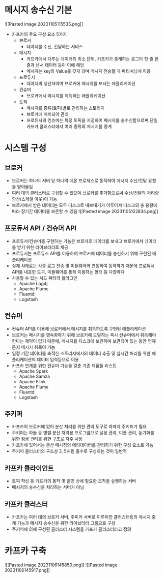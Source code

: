# 메시지 송수신 기본 
![[Pasted image 20231105115535.png]]
- 카프카의 주요 구성 요소 5가지 
	- 브로커
		- 데이터를 수신, 전달하는 서비스 
	- 메시지
		- 카프카에서 다루는 데이터의 최소 단위, 카프카가 중계하는 로그의 한 줄 한줄과 센서 데이터 등이 이에 해당 
		- 메시지는 key와 Value를 갖게 되며 메시지 전송할 때 파티셔닝에 이용 
	- 프로듀서 
		- 데이터의 생산자이며 브로커에 메시지를 보내는 애플리케이션 
	- 컨슈머 
		- 브로커에서 메시지를 취득하는 애플리케이션 
	- 토픽 
		- 메시지를 종류(토픽)별로 관리하는 스토리지 
		- 브로커에 배치되어 관리 
		- 프로듀서와 컨슈머는 특정 토픽을 지정하여 메시지를 송수신함으로써 단일 카프카 클러스터에서 여러 종류의 메시지를 중계 
# 시스템 구성 
## 브로커 
- 브로커는 하나의 서버 당 하나의 데몬 프로세스로 동작하여 메시지 수신/전달 요청을 받아들임 
- 여러 대의 클러스터로 구성할 수 있으며 브로커를 추가함으로써 수신/전달의 처리량 향상(스케일 아웃)이 가능 
- 브로커에서 받은 데이터는 모두 디스크로 내보내기가 이루어져 디스크의 총 용량에 따라 장기간 데이터를 보존할 수 있음 
![[Pasted image 20231105122834.png]]

## 프로듀서 API / 컨슈머 API
- 프로듀서/컨슈머를 구현하는 기능은 브로커로 데이터를 보내고 브로커에서 데이터를 받기 위한 라이브러리로 제공 
- 프로듀서는 프로듀스 API를 이용하여 브로커에 데이터를 송신하기 위해 구현된 애플리케이션
- 실제 사례로는 각종 로그 전송 및 미들웨어와 연동하여 동작하기 때문에 프로듀서 API를 내포한 도구, 미들웨어를 통해 이용하는 형태 등 다양하다
- 사용할 수 있는 서드 파티의 플러그인 
	- Apache Log4j
	- Apache Flume
	- Fluentd
	- Logstash 
## 컨슈머 
- 컨슈머 API를 이용해 브로커에서 메시지를 취득하도록 구현된 애플리케이션 
- 브로커는 메시지를 영속화하기 위해 브로커에 도달하는 즉시 컨슈머에서 취득해야 한다는 제약이 없기 때문에, 메시지를 디스크에 보관하며 보관되어 있는 동안 언제든지 메시지 취득이 가능 
- 일정 기간 데이터를 축적한 스토리지에서의 데이터 추출 및 실시간 처리를 위한 애플리케이션의 데이터 입력등으로 이용 
- 카프카 연계를 위한 컨슈머 기능을 갖춘 기존 제품들 리스트 
	- Apache Spark 
	- Apache Samza
	- Apache Flink
	- Apache Flume
	- Fluentd
	- Logstash
## 주키퍼 
- 카프카의 브로커에 있어 분산 처리를 위한 관리 도구로 아파치 주키퍼가 필요 
- 주키퍼는 하둡 등 병렬 분산 처리용 프로그램으로 설정 관리, 이름 관리, 동기화를 위한 잠금 관리를 위한 구조로 자주 사용 
- 카프카에 있어서는 분산 메시징의 메타데이터를 관리하기 위한 구성 요소로 기능 
- 주키퍼 클러스터의 구조상 3, 5처럼 홀수로 구성하는 것이 일반적 
## 카프카 클라이언트 
- 토픽 작성 등 카프카의 동작 및 운영 상에 필요한 조작을 실행하는 서버 
- 메시지의 송수신을 처리하는 서버가 아님 
## 카프카 클러스터 
- 카프카는 여러 대의 브로커 서버, 주피커 서버로 이루어진 클러스터링의 메시지 중계 기능과 메시지 송수신을 위한 라이브러리 그룹으로 구성
- 주키퍼에 의해 구성된 클러스터 시스템을 카프카 클러스터라고 정의 


# 카프카 구축 
![[Pasted image 20231106145850.png]]
![[Pasted image 20231106145917.png]]

